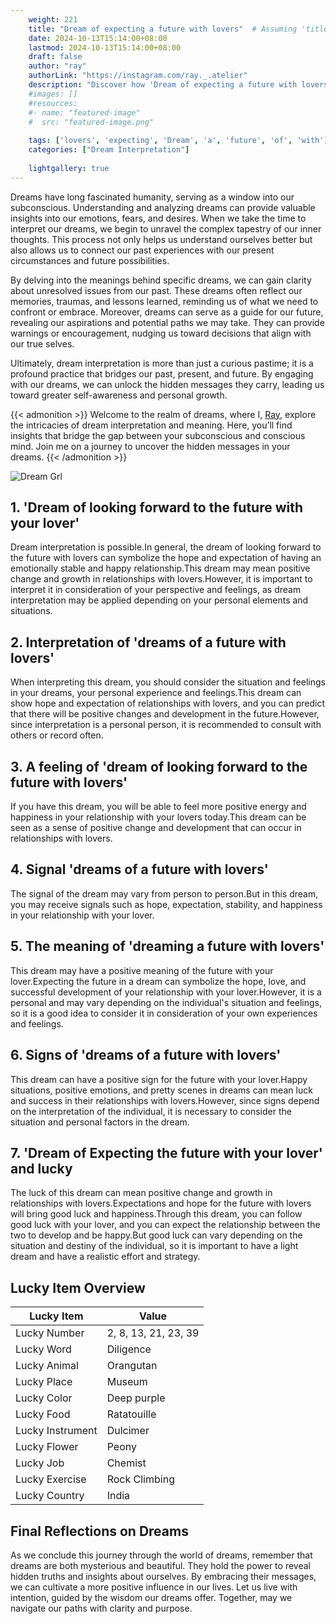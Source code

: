 ```yaml
---
    weight: 221
    title: "Dream of expecting a future with lovers"  # Assuming 'title' column exists
    date: 2024-10-13T15:14:00+08:00
    lastmod: 2024-10-13T15:14:00+08:00
    draft: false
    author: "ray"
    authorLink: "https://instagram.com/ray._.atelier"
    description: "Discover how 'Dream of expecting a future with lovers' can interpret your future and uncover its significant meanings in your life."
    #images: []
    #resources:
    #- name: "featured-image"
    #  src: "featured-image.png"
    
    tags: ['lovers', 'expecting', 'Dream', 'a', 'future', 'of', 'with']
    categories: ["Dream Interpretation"]
    
    lightgallery: true
---
```

    
Dreams have long fascinated humanity, serving as a window into our subconscious. Understanding and analyzing dreams can provide valuable insights into our emotions, fears, and desires. When we take the time to interpret our dreams, we begin to unravel the complex tapestry of our inner thoughts. This process not only helps us understand ourselves better but also allows us to connect our past experiences with our present circumstances and future possibilities.

By delving into the meanings behind specific dreams, we can gain clarity about unresolved issues from our past. These dreams often reflect our memories, traumas, and lessons learned, reminding us of what we need to confront or embrace. Moreover, dreams can serve as a guide for our future, revealing our aspirations and potential paths we may take. They can provide warnings or encouragement, nudging us toward decisions that align with our true selves.

Ultimately, dream interpretation is more than just a curious pastime; it is a profound practice that bridges our past, present, and future. By engaging with our dreams, we can unlock the hidden messages they carry, leading us toward greater self-awareness and personal growth.

{{< admonition >}}
Welcome to the realm of dreams, where I, [Ray](https://instagram.com/ray._.atelier), explore the intricacies of dream interpretation and meaning. Here, you’ll find insights that bridge the gap between your subconscious and conscious mind. Join me on a journey to uncover the hidden messages in your dreams.
{{< /admonition >}}

![Dream Grl](https://cdn.pixabay.com/photo/2017/11/02/03/35/gothic-2910057_1280.jpg "Dream Grl")

## 1. 'Dream of looking forward to the future with your lover'
Dream interpretation is possible.In general, the dream of looking forward to the future with lovers can symbolize the hope and expectation of having an emotionally stable and happy relationship.This dream may mean positive change and growth in relationships with lovers.However, it is important to interpret it in consideration of your perspective and feelings, as dream interpretation may be applied depending on your personal elements and situations.

## 2. Interpretation of 'dreams of a future with lovers'
When interpreting this dream, you should consider the situation and feelings in your dreams, your personal experience and feelings.This dream can show hope and expectation of relationships with lovers, and you can predict that there will be positive changes and development in the future.However, since interpretation is a personal person, it is recommended to consult with others or record often.

## 3. A feeling of 'dream of looking forward to the future with lovers'
If you have this dream, you will be able to feel more positive energy and happiness in your relationship with your lovers today.This dream can be seen as a sense of positive change and development that can occur in relationships with lovers.

## 4. Signal 'dreams of a future with lovers'
The signal of the dream may vary from person to person.But in this dream, you may receive signals such as hope, expectation, stability, and happiness in your relationship with your lover.

## 5. The meaning of 'dreaming a future with lovers'
This dream may have a positive meaning of the future with your lover.Expecting the future in a dream can symbolize the hope, love, and successful development of your relationship with your lover.However, it is a personal and may vary depending on the individual's situation and feelings, so it is a good idea to consider it in consideration of your own experiences and feelings.

## 6. Signs of 'dreams of a future with lovers'
This dream can have a positive sign for the future with your lover.Happy situations, positive emotions, and pretty scenes in dreams can mean luck and success in their relationships with lovers.However, since signs depend on the interpretation of the individual, it is necessary to consider the situation and personal factors in the dream.

## 7. 'Dream of Expecting the future with your lover' and lucky
The luck of this dream can mean positive change and growth in relationships with lovers.Expectations and hope for the future with lovers will bring good luck and happiness.Through this dream, you can follow good luck with your lover, and you can expect the relationship between the two to develop and be happy.But good luck can vary depending on the situation and destiny of the individual, so it is important to have a light dream and have a realistic effort and strategy.

## Lucky Item Overview
| Lucky Item          | Value              |
|---------------|--------------------|
| Lucky Number        | 2, 8, 13, 21, 23, 39  |
| Lucky Word          | Diligence |
| Lucky Animal        | Orangutan |
| Lucky Place         | Museum     |
| Lucky Color         | Deep purple     |
| Lucky Food          | Ratatouille      |
| Lucky Instrument    | Dulcimer |
| Lucky Flower        | Peony    |
| Lucky Job           | Chemist       |
| Lucky Exercise      | Rock Climbing  |
| Lucky Country       | India    |


##  Final Reflections on Dreams

As we conclude this journey through the world of dreams, remember that dreams are both mysterious and beautiful. They hold the power to reveal hidden truths and insights about ourselves. By embracing their messages, we can cultivate a more positive influence in our lives. Let us live with intention, guided by the wisdom our dreams offer. Together, may we navigate our paths with clarity and purpose.
